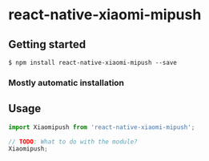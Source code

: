 # react-native-xiaomi-mipush

## Getting started

`$ npm install react-native-xiaomi-mipush --save`

### Mostly automatic installation

<!-- `$ react-native link react-native-xiaomi-mipush` -->


## Usage
```javascript
import Xiaomipush from 'react-native-xiaomi-mipush';

// TODO: What to do with the module?
Xiaomipush;
```
